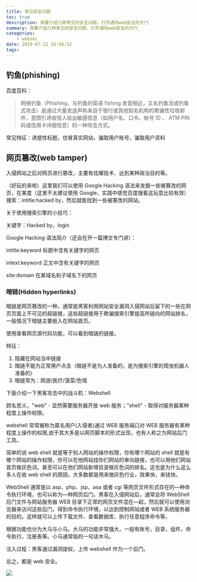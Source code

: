 ```yaml
---
title: 常见安全问题
toc: true
description: 简要介绍几种常见的安全问题，打开通向web安全的大门
summary: 简要介绍几种常见的安全问题，打开通向web安全的大门
categories:
    - websec
date: 2019-07-22 16:58:52
tags:
---
```


## 钓鱼(phishing)

百度百科：

> 网络钓鱼（Phishing，与钓鱼的英语 fishing 发音相近，又名钓鱼法或钓鱼式攻击）是通过大量发送声称来自于银行或其他知名机构的欺骗性垃圾邮件，意图引诱收信人给出敏感信息（如用户名、口令、帐号 ID 、 ATM PIN 码或信用卡详细信息）的一种攻击方式。

常见特征：诱惑性标题，仿冒真实网站，骗取用户账号，骗取用户资料

## 网页篡改(web tamper)

入侵网站之后对网页进行篡改，主要有炫耀技术、达到某种政治目的等。

（好玩的来啦）这里我们可以使用 Google Hacking 语法来发掘一些被篡改的网页，在某度（这里不太建议使用 Google，实践中感觉百度搜着这玩意比较有效）搜索：intitle:hacked by，然后就能找到一些被篡改的网站。

关于使用搜索引擎的小技巧：

关键字：Hacked by，login

Google Hacking 语法简介（还会在开一篇博文专门讲）：

intitle:keyword 标题中含有关键字的网页

intext:keyword 正文中含有关键字的网页

site:domain 在某域名和子域名下的网页

### 暗链(Hidden hyperlinks)

暗链是网页篡改的一种，通常是黑客利用网站安全漏洞入侵网站后留下的一些在网页页面上不可见的超链接，这些超链接用于欺骗搜索引擎提高所链向的网站排名，一般情况下暗链主要嵌入在网站首页。

使用查看网页源代码功能，可以看到暗链的链接。

特征：

1. 隐藏在网站当中链接
2. 暗链不能为正常用户点击（暗链不是为人准备的，是为搜索引擎的爬虫机器人准备的）
3. 暗链常为：网游/医疗/菠菜/色情

下面介绍一下黑客攻击中的战斗机：Webshell

顾名思义，"web" - 显然需要服务器开放 web 服务；"shell" - 取得对服务器某种程度上操作权限。

webshell 常常被称为匿名用户(入侵者)通过 WEB 服务端口对 WEB 服务器有某种程度上操作的权限,由于其大多是以网页脚本的形式出现，也有人称之为网站后门工具。

简单的说 web shell 就是等于别人网站的操作权限，你有哪个网站的 shell
就是有哪个网站的操作权限，你可以在他网站挂你们网站的单向链接，也可以用他们网站首页做灰色词，甚至可以在他们网站新增目录做灰色词的排名。这也是为什么这么多人在收 web shell 的原因，大多数都是用来做灰色行业，效果快，来钱快。

WebShell 通常是以 asp、php、jsp、asa 或者 cgi 等网页文件形式存在的—种命令执行环境，也可以称为—种网页后门。黑客在入侵网站后，通常会将 WebShell 后门文件与网站服务器 WEB 目录下正常的网页文件混在—起，然后就可以使用浏览器来访问这些后门，得到命令执行环境，以达到控制网站或者 WEB 系统服务器的目的。这样就可以上传下载文件、查看数据库、执行任意程序命令等。

根据功能也分为大马与小马。大马的功能非常强大，一般有账号，目录，组件，命令执行，注册表等。小马通常指的一句话木马。

注入过程：黑客通过漏洞提权，上传 webshell 作为一个后门。

总之，都是 web 安全。

![](https://blog-1259556217.cos.ap-chengdu.myqcloud.com/blog/BlogPic/Web%E5%AE%89%E5%85%A8/Web%E5%AE%89%E5%85%A8%E5%9F%BA%E7%A1%80/web_sec.png)

